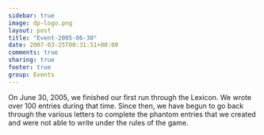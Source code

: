 ```yaml
---
sidebar: true
image: dp-logo.png
layout: post
title: "Event-2005-06-30"
date: 2007-03-25T00:31:51+00:00
comments: true
sharing: true
footer: true
group: Events
---
```


On June 30, 2005, we finished our first run through the Lexicon. We wrote over 100 entries during that time. Since then, we have begun to go back through the various letters to complete the phantom entries that we created and were not able to write under the rules of the game.

